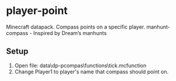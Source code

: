 # player-point
Minecraft datapack. Compass points on a specific player.
manhunt-compass - Inspired by Dream’s manhunts

## Setup
1. Open file: data\dp-pcompas\functions\tick.mcfunction
2. Change Player1 to player's name that compass should point on.
